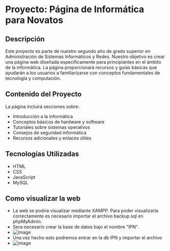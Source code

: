 # Proyecto: Página de Informática para Novatos

## Descripción

Este proyecto es parte de nuestro segundo año de grado superior en Administración de Sistemas Informáticos y Redes. Nuestro objetivo es crear una página web diseñada específicamente para principiantes en el ámbito de la informática. La página proporcionará recursos y guías básicas que ayudarán a los usuarios a familiarizarse con conceptos fundamentales de tecnología y computación.

## Contenido del Proyecto

La página incluirá secciones sobre:

- Introducción a la informática
- Conceptos básicos de hardware y software
- Tutoriales sobre sistemas operativos
- Consejos de seguridad informática
- Recursos adicionales y enlaces útiles

## Tecnologías Utilizadas

- HTML
- CSS
- JavaScript
- MySQL
## Como visualizar la web
- La web se podria visualizar mediante XAMPP. Para poder visualizarla correctamente es necesario importar el archivo backup.sql en phpMyAdmin.
- Sera necesario crear la base de datos bajo el nombre "IPN".
- ![image](https://github.com/user-attachments/assets/41134343-abf1-41ba-a680-0010bdc4cd48)
- Una vez hecho esto podremos entrar en la db IPN y importar el archivo
- ![image](https://github.com/user-attachments/assets/4675f4a1-467c-47c7-9d1e-6ec01e7a9874)

